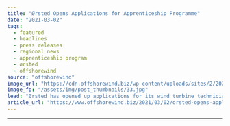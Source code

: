 ```yaml
---
title: "Ørsted Opens Applications for Apprenticeship Programme"
date: "2021-03-02"
tags: 
  - featured
  - headlines
  - press releases
  - regional news
  - apprenticeship program
  - ørsted
  - offshorewind
source: "offshorewind"
image_url: "https://cdn.offshorewind.biz/wp-content/uploads/sites/2/2021/03/02093003/%C3%98rsted-Opens-Applications-for-Apprenticeship-Programme.jpg"
image_fp: "/assets/img/post_thumbnails/33.jpg"
lead: "Ørsted has opened up applications for its wind turbine technician apprenticeship programme in the"
article_url: "https://www.offshorewind.biz/2021/03/02/orsted-opens-applications-for-apprenticeship-programme/"
---
```


---
